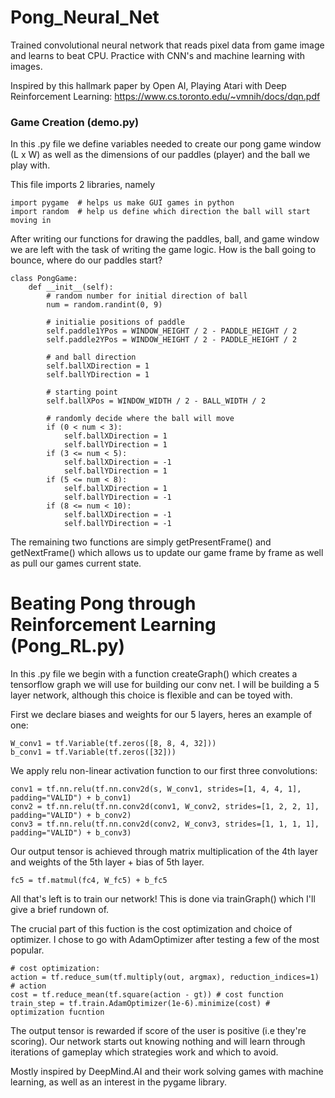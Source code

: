 # Pong_Neural_Net
Trained convolutional neural network that reads pixel data from game image and learns to beat CPU.  Practice with CNN's and machine 
learning with images.

Inspired by this hallmark paper by Open AI, Playing Atari with Deep Reinforcement Learning: https://www.cs.toronto.edu/~vmnih/docs/dqn.pdf

### Game Creation (demo.py)
In this .py file we define variables needed to create our pong game window (L x W) as well as the dimensions of our paddles (player)
and the ball we play with.

This file imports 2 libraries, namely

```
import pygame  # helps us make GUI games in python
import random  # help us define which direction the ball will start moving in
```
After writing our functions for drawing the paddles, ball, and game window we are left with the task of writing the game logic.  How is
the ball going to bounce, where do our paddles start?

```
class PongGame:
    def __init__(self):
        # random number for initial direction of ball
        num = random.randint(0, 9)
        
        # initialie positions of paddle
        self.paddle1YPos = WINDOW_HEIGHT / 2 - PADDLE_HEIGHT / 2
        self.paddle2YPos = WINDOW_HEIGHT / 2 - PADDLE_HEIGHT / 2
        
        # and ball direction
        self.ballXDirection = 1
        self.ballYDirection = 1
        
        # starting point
        self.ballXPos = WINDOW_WIDTH / 2 - BALL_WIDTH / 2
        
        # randomly decide where the ball will move
        if (0 < num < 3):
            self.ballXDirection = 1
            self.ballYDirection = 1
        if (3 <= num < 5):
            self.ballXDirection = -1
            self.ballYDirection = 1
        if (5 <= num < 8):
            self.ballXDirection = 1
            self.ballYDirection = -1
        if (8 <= num < 10):
            self.ballXDirection = -1
            self.ballYDirection = -1
```

The remaining two functions are simply getPresentFrame() and getNextFrame() which allows us to update our game frame by frame as well
as pull our games current state.

# Beating Pong through Reinforcement Learning (Pong_RL.py)

In this .py file we begin with a function createGraph() which creates a tensorflow graph we will use for building our conv net.
I will be building a 5 layer network, although this choice is flexible and can be toyed with.

First we declare biases and weights for our 5 layers, heres an example of one:
```
W_conv1 = tf.Variable(tf.zeros([8, 8, 4, 32]))
b_conv1 = tf.Variable(tf.zeros([32]))
```

We apply relu non-linear activation function to our first three convolutions:
```
conv1 = tf.nn.relu(tf.nn.conv2d(s, W_conv1, strides=[1, 4, 4, 1], padding="VALID") + b_conv1)
conv2 = tf.nn.relu(tf.nn.conv2d(conv1, W_conv2, strides=[1, 2, 2, 1], padding="VALID") + b_conv2)
conv3 = tf.nn.relu(tf.nn.conv2d(conv2, W_conv3, strides=[1, 1, 1, 1], padding="VALID") + b_conv3)
```

Our output tensor is achieved through matrix multiplication of the 4th layer and weights of the 5th layer + bias of 5th layer.
```
fc5 = tf.matmul(fc4, W_fc5) + b_fc5
```

All that's left is to train our network!  This is done via trainGraph() which I'll give a brief rundown of.

The crucial part of this fuction is the cost optimization and choice of optimizer. I chose to go with AdamOptimizer after testing 
a few of the most popular.
```
# cost optimization:
action = tf.reduce_sum(tf.multiply(out, argmax), reduction_indices=1) # action
cost = tf.reduce_mean(tf.square(action - gt)) # cost function
train_step = tf.train.AdamOptimizer(1e-6).minimize(cost) # optimization fucntion
```

The output tensor is rewarded if score of the user is positive (i.e they're scoring).
Our network starts out knowing nothing and will learn through iterations of gameplay which strategies work and which to avoid.

Mostly inspired by DeepMind.AI and their work solving games with machine learning, as well as an interest in the pygame library.







